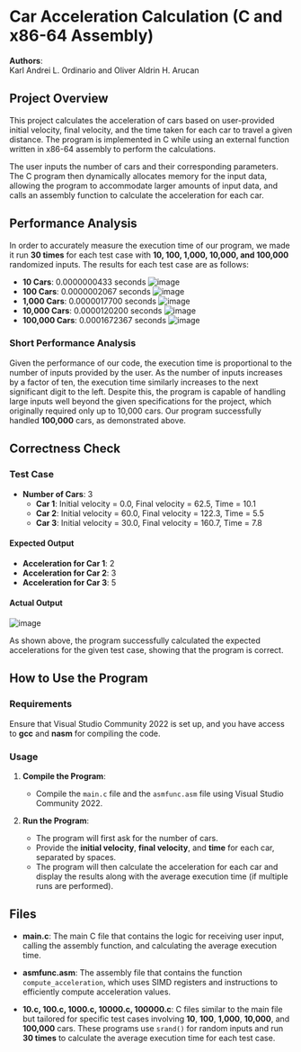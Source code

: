 # Car Acceleration Calculation (C and x86-64 Assembly)

**Authors**:  
Karl Andrei L. Ordinario and Oliver Aldrin H. Arucan

## Project Overview

This project calculates the acceleration of cars based on user-provided initial velocity, final velocity, and the time taken for each car to travel a given distance. The program is implemented in C while using an external function written in x86-64 assembly to perform the calculations.

The user inputs the number of cars and their corresponding parameters. The C program then dynamically allocates memory for the input data, allowing the program to accommodate larger amounts of input data, and calls an assembly function to calculate the acceleration for each car.

## Performance Analysis

In order to accurately measure the execution time of our program, we made it run **30 times** for each test case with **10, 100, 1,000, 10,000, and 100,000** randomized inputs. The results for each test case are as follows:

- **10 Cars**: 0.0000000433 seconds
  ![image](https://github.com/user-attachments/assets/c893520d-d690-4714-93bf-47442c026bd2)
- **100 Cars**: 0.0000002067 seconds
  ![image](https://github.com/user-attachments/assets/e93f9d97-95e1-4898-ae3a-b391f777940f)
- **1,000 Cars**: 0.0000017700 seconds
  ![image](https://github.com/user-attachments/assets/a1d69827-7925-4deb-8139-fd56a03ccc69)
- **10,000 Cars**: 0.0000120200 seconds
  ![image](https://github.com/user-attachments/assets/518f5b05-9dbc-45bf-bb36-1c3c3c642f69)
- **100,000 Cars**: 0.0001672367 seconds
  ![image](https://github.com/user-attachments/assets/7dd5a186-5ee1-48c0-9e77-0f12f191967c)

### Short Performance Analysis

Given the performance of our code, the execution time is proportional to the number of inputs provided by the user. As the number of inputs increases by a factor of ten, the execution time similarly increases to the next significant digit to the left. Despite this, the program is capable of handling large inputs well beyond the given specifications for the project, which originally required only up to 10,000 cars. Our program successfully handled **100,000** cars, as demonstrated above.

## Correctness Check

### Test Case

- **Number of Cars**: 3
  - **Car 1**: Initial velocity = 0.0, Final velocity = 62.5, Time = 10.1
  - **Car 2**: Initial velocity = 60.0, Final velocity = 122.3, Time = 5.5
  - **Car 3**: Initial velocity = 30.0, Final velocity = 160.7, Time = 7.8

#### Expected Output

- **Acceleration for Car 1**: 2
- **Acceleration for Car 2**: 3
- **Acceleration for Car 3**: 5

#### Actual Output

![image](https://github.com/user-attachments/assets/04d639c5-ee95-48a0-8870-4aee290438ba)


As shown above, the program successfully calculated the expected accelerations for the given test case, showing that the program is correct.

## How to Use the Program

### Requirements

Ensure that Visual Studio Community 2022 is set up, and you have access to **gcc** and **nasm** for compiling the code.

### Usage

1. **Compile the Program**:
   - Compile the `main.c` file and the `asmfunc.asm` file using Visual Studio Community 2022.

2. **Run the Program**:
   - The program will first ask for the number of cars.
   - Provide the **initial velocity**, **final velocity**, and **time** for each car, separated by spaces.
   - The program will then calculate the acceleration for each car and display the results along with the average execution time (if multiple runs are performed).

## Files

- **main.c**: The main C file that contains the logic for receiving user input, calling the assembly function, and calculating the average execution time.
  
- **asmfunc.asm**: The assembly file that contains the function `compute_acceleration`, which uses SIMD registers and instructions to efficiently compute acceleration values.

- **10.c, 100.c, 1000.c, 10000.c, 100000.c**: C files similar to the main file but tailored for specific test cases involving **10**, **100**, **1,000**, **10,000**, and **100,000** cars. These programs use `srand()` for random inputs and run **30 times** to calculate the average execution time for each test case.

